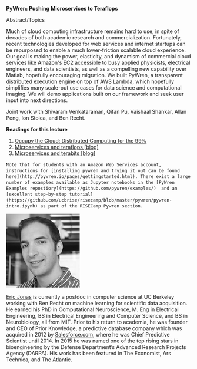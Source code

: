 <div class="abstract">   

<strong>PyWren: Pushing Microservices to Teraflops</strong>
<p align="justify">Abstract/Topics</p>  

Much of cloud computing infrastructure remains hard to use, in spite
of decades of both academic research and commercialization.
Fortunately, recent technologies developed for web services and
internet startups can be repurposed to enable a much lower-friction
scalable cloud experience. Our goal is making the power, elasticity,
and dynamism of commercial cloud services like Amazon's EC2 accessible
to busy applied physicists, electrical engineers, and data scientists,
as well as a compelling new capability over Matlab, hopefully
encouraging migration. We built PyWren, a transparent distributed
execution engine on top of AWS Lambda, which hopefully simplifies many
scale-out use cases for data science and computational imaging. We
will demo applications built on our framework and seek user input into
next directions.

Joint work with Shivaram Venkataraman, Qifan Pu, Vaishaal Shankar, Allan Peng, Ion Stoica, and Ben Recht. 

<strong>Readings for this lecture</strong>  
<ol>
<li>
<a href="https://arxiv.org/abs/1702.04024"> Occupy the Cloud: Distributed Computing for the 99% </a> 
</li>
<li>
<a href="http://pywren.io/pywren.html"> Microservices and teraflops [blog]</a>
</li>
<li>
<a href="http://pywren.io/pywren_s3.html"> Microservices and terabits [blog]</a>
</li>
</ol>
</div>

    Note that for students with an Amazon Web Services account, instructions for [installing pywren and trying it out can be found here](http://pywren.io/pages/gettingstarted.html). There exist a large number of examples available as Jupyter notebooks in the [PyWren Examples repostiory](https://github.com/pywren/examples/)  and an [excellent step-by-step tutorial](https://github.com/ucbrise/risecamp/blob/master/pywren/pywren-intro.ipynb) as part of the RISECamp Pywren section. 

![Eric Jonas](/assets/img/EricJonas.png)  

[Eric Jonas](http://ericjonas.com/) is currently a postdoc in computer science at UC Berkeley working with Ben Recht on machine learning for scientific data acquisition. He earned his PhD in Computational Neuroscience, M. Eng in Electrical Engineering, BS in Electrical Engineering and Computer Science, and BS in Neurobiology, all from MIT. Prior to his return to academia, he was founder and CEO of Prior Knowledge, a predictive database company which was acquired in 2012 by [Salesforce.com](https://www.salesforce.com), where he was Chief Predictive Scientist until 2014. In 2015 he was named one of the top rising stars in bioengineering by the Defense Department’s Advanced Research Projects Agency (DARPA). His work has been featured in The Economist, Ars Technica, and The Atlantic.
